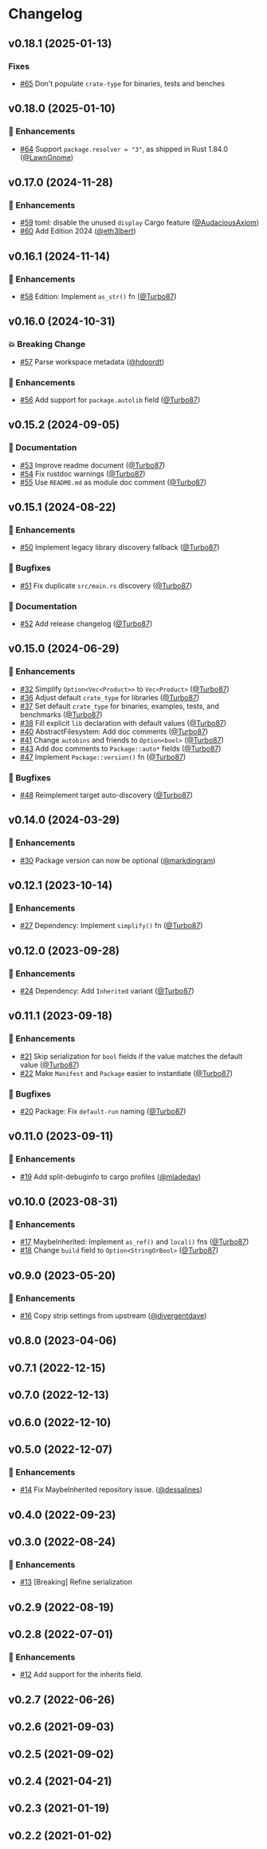 # Changelog

## v0.18.1 (2025-01-13)

### Fixes

- [#65](https://github.com/LukeMathWalker/cargo-manifest/pull/65) Don't populate `crate-type` for binaries, tests and benches

## v0.18.0 (2025-01-10)

### :rocket: Enhancements

- [#64](https://github.com/LukeMathWalker/cargo-manifest/pull/64) Support `package.resolver = "3"`, as shipped in Rust 1.84.0 ([@LawnGnome](https://github/LawnGnome))

## v0.17.0 (2024-11-28)

### :rocket: Enhancements

- [#59](https://github.com/LukeMathWalker/cargo-manifest/pull/59) toml: disable the unused `display` Cargo feature ([@AudaciousAxiom](https://github/AudaciousAxiom))
- [#60](https://github.com/LukeMathWalker/cargo-manifest/pull/60) Add Edition 2024 ([@eth3lbert](https://github/eth3lbert))

## v0.16.1 (2024-11-14)

### :rocket: Enhancements

- [#58](https://github.com/LukeMathWalker/cargo-manifest/pull/58) Edition: Implement `as_str()` fn ([@Turbo87](https://github/Turbo87))

## v0.16.0 (2024-10-31)

### :boom: Breaking Change

- [#57](https://github.com/LukeMathWalker/cargo-manifest/pull/57) Parse workspace metadata ([@hdoordt](https://github/hdoordt))

### :rocket: Enhancements

- [#56](https://github.com/LukeMathWalker/cargo-manifest/pull/56) Add support for `package.autolib` field ([@Turbo87](https://github/Turbo87))

## v0.15.2 (2024-09-05)

### :memo: Documentation

- [#53](https://github.com/LukeMathWalker/cargo-manifest/pull/53) Improve readme document ([@Turbo87](https://github/Turbo87))
- [#54](https://github.com/LukeMathWalker/cargo-manifest/pull/54) Fix rustdoc warnings ([@Turbo87](https://github/Turbo87))
- [#55](https://github.com/LukeMathWalker/cargo-manifest/pull/55) Use `README.md` as module doc comment ([@Turbo87](https://github/Turbo87))

## v0.15.1 (2024-08-22)

### :rocket: Enhancements

- [#50](https://github.com/LukeMathWalker/cargo-manifest/pull/50) Implement legacy library discovery fallback ([@Turbo87](https://github/Turbo87))

### :bug: Bugfixes

- [#51](https://github.com/LukeMathWalker/cargo-manifest/pull/51) Fix duplicate `src/main.rs` discovery ([@Turbo87](https://github/Turbo87))

### :memo: Documentation

- [#52](https://github.com/LukeMathWalker/cargo-manifest/pull/52) Add release changelog ([@Turbo87](https://github/Turbo87))

## v0.15.0 (2024-06-29)

### :rocket: Enhancements

- [#32](https://github.com/LukeMathWalker/cargo-manifest/pull/32) Simplify `Option<Vec<Product>>` to `Vec<Product>` ([@Turbo87](https://github/Turbo87))
- [#36](https://github.com/LukeMathWalker/cargo-manifest/pull/36) Adjust default `crate_type` for libraries ([@Turbo87](https://github/Turbo87))
- [#37](https://github.com/LukeMathWalker/cargo-manifest/pull/37) Set default `crate_type` for binaries, examples, tests, and benchmarks ([@Turbo87](https://github/Turbo87))
- [#38](https://github.com/LukeMathWalker/cargo-manifest/pull/38) Fill explicit `lib` declaration with default values ([@Turbo87](https://github/Turbo87))
- [#40](https://github.com/LukeMathWalker/cargo-manifest/pull/40) AbstractFilesystem: Add doc comments ([@Turbo87](https://github/Turbo87))
- [#41](https://github.com/LukeMathWalker/cargo-manifest/pull/41) Change `autobins` and friends to `Option<bool>` ([@Turbo87](https://github/Turbo87))
- [#43](https://github.com/LukeMathWalker/cargo-manifest/pull/43) Add doc comments to `Package::auto*` fields ([@Turbo87](https://github/Turbo87))
- [#47](https://github.com/LukeMathWalker/cargo-manifest/pull/47) Implement `Package::version()` fn ([@Turbo87](https://github/Turbo87))

### :bug: Bugfixes

- [#48](https://github.com/LukeMathWalker/cargo-manifest/pull/48) Reimplement target auto-discovery ([@Turbo87](https://github/Turbo87))

## v0.14.0 (2024-03-29)

### :rocket: Enhancements

- [#30](https://github.com/LukeMathWalker/cargo-manifest/pull/30) Package version can now be optional ([@markdingram](https://github/markdingram))

## v0.12.1 (2023-10-14)

### :rocket: Enhancements

- [#27](https://github.com/LukeMathWalker/cargo-manifest/pull/27) Dependency: Implement `simplify()` fn ([@Turbo87](https://github/Turbo87))

## v0.12.0 (2023-09-28)

### :rocket: Enhancements

- [#24](https://github.com/LukeMathWalker/cargo-manifest/pull/24) Dependency: Add `Inherited` variant ([@Turbo87](https://github/Turbo87))

## v0.11.1 (2023-09-18)

### :rocket: Enhancements

- [#21](https://github.com/LukeMathWalker/cargo-manifest/pull/21) Skip serialization for `bool` fields if the value matches the default value ([@Turbo87](https://github/Turbo87))
- [#22](https://github.com/LukeMathWalker/cargo-manifest/pull/22) Make `Manifest` and `Package` easier to instantiate ([@Turbo87](https://github/Turbo87))

### :bug: Bugfixes

- [#20](https://github.com/LukeMathWalker/cargo-manifest/pull/20) Package: Fix `default-run` naming ([@Turbo87](https://github/Turbo87))

## v0.11.0 (2023-09-11)

### :rocket: Enhancements

- [#19](https://github.com/LukeMathWalker/cargo-manifest/pull/19) Add split-debuginfo to cargo profiles ([@mladedav](https://github/mladedav))

## v0.10.0 (2023-08-31)

### :rocket: Enhancements

- [#17](https://github.com/LukeMathWalker/cargo-manifest/pull/17) MaybeInherited: Implement `as_ref()` and `local()` fns ([@Turbo87](https://github/Turbo87))
- [#18](https://github.com/LukeMathWalker/cargo-manifest/pull/18) Change `build` field to `Option<StringOrBool>` ([@Turbo87](https://github/Turbo87))

## v0.9.0 (2023-05-20)

### :rocket: Enhancements

- [#16](https://github.com/LukeMathWalker/cargo-manifest/pull/16) Copy strip settings from upstream ([@divergentdave](https://github/divergentdave))

## v0.8.0 (2023-04-06)

## v0.7.1 (2022-12-15)

## v0.7.0 (2022-12-13)

## v0.6.0 (2022-12-10)

## v0.5.0 (2022-12-07)

### :rocket: Enhancements

- [#14](https://github.com/LukeMathWalker/cargo-manifest/pull/14) Fix MaybeInherited repository issue. ([@dessalines](https://github/dessalines))

## v0.4.0 (2022-09-23)

## v0.3.0 (2022-08-24)

### :rocket: Enhancements

- [#13](https://github.com/LukeMathWalker/cargo-manifest/pull/13) [Breaking] Refine serialization 

## v0.2.9 (2022-08-19)

## v0.2.8 (2022-07-01)

### :rocket: Enhancements

- [#12](https://github.com/LukeMathWalker/cargo-manifest/pull/12) Add support for the inherits field. 

## v0.2.7 (2022-06-26)

## v0.2.6 (2021-09-03)

## v0.2.5 (2021-09-02)

## v0.2.4 (2021-04-21)

## v0.2.3 (2021-01-19)

## v0.2.2 (2021-01-02)

